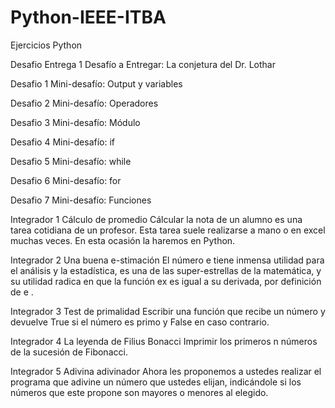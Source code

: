 # Python-IEEE-ITBA
Ejercicios Python

Desafio Entrega 1
Desafío a Entregar: La conjetura del Dr. Lothar

Desafio 1
Mini-desafío: Output y variables

Desafio 2
Mini-desafío: Operadores

Desafio 3
Mini-desafío: Módulo

Desafio 4
Mini-desafío: if

Desafio 5
Mini-desafío: while

Desafio 6
Mini-desafío: for

Desafio 7
Mini-desafío: Funciones

Integrador 1
Cálculo de promedio
Cálcular la nota de un alumno es una tarea cotidiana de un profesor. Esta tarea suele realizarse a mano o en excel muchas veces. En esta ocasión la haremos en Python.

Integrador 2
Una buena e-stimación
El número  e  tiene inmensa utilidad para el análisis y la estadística, es una de las super-estrellas de la matemática, y su utilidad radica en que la función  ex  es igual a su derivada, por definición de  e .

Integrador 3
Test de primalidad
Escribir una función que recibe un número y devuelve True si el número es primo y False en caso contrario.

Integrador 4
La leyenda de Filius Bonacci
Imprimir los primeros  n  números de la sucesión de Fibonacci.

Integrador 5
Adivina adivinador
Ahora les proponemos a ustedes realizar el programa que adivine un número que ustedes elijan, indicándole si los números que este propone son mayores o menores al elegido.
